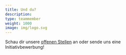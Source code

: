 ```yaml
---
title: Und du?
description:
type: teammember
weight: 1000
image: img/logo.svg
---
```

Schau dir unsere [offenen Stellen](#careers) an oder sende uns eine Initiativbewerbung!

